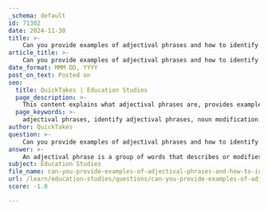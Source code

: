 ```yaml
---
_schema: default
id: 71302
date: 2024-11-30
title: >-
    Can you provide examples of adjectival phrases and how to identify them?
article_title: >-
    Can you provide examples of adjectival phrases and how to identify them?
date_format: MMM DD, YYYY
post_on_text: Posted on
seo:
  title: QuickTakes | Education Studies
  page_description: >-
    This content explains what adjectival phrases are, provides examples, and offers guidance on how to identify them in sentences.
  page_keywords: >-
    adjectival phrases, identify adjectival phrases, noun modification, sentence structure, descriptive phrases, grammar
author: QuickTakes
question: >-
    Can you provide examples of adjectival phrases and how to identify them?
answer: >-
    An adjectival phrase is a group of words that describes or modifies a noun or pronoun in a sentence. Unlike an adjective phrase, which is typically headed by a single adjective, an adjectival phrase can consist of multiple words that provide additional detail about the noun or pronoun.\n\n### Examples of Adjectival Phrases:\n1. **The book in the corner** - Here, "in the corner" is the adjectival phrase that describes "the book."\n2. **The dog with a wagging tail** - In this case, "with a wagging tail" modifies "the dog."\n3. **The girl wearing a red dress** - The phrase "wearing a red dress" describes "the girl."\n4. **The car that is parked outside** - "That is parked outside" serves as an adjectival phrase modifying "the car."\n5. **The flowers in the garden** - "In the garden" describes the location of "the flowers."\n\n### How to Identify Adjectival Phrases:\nTo identify an adjectival phrase in a sentence, follow these steps:\n- **Look for Nouns or Pronouns**: Start by identifying the nouns or pronouns in the sentence.\n- **Find Descriptive Groups**: Look for groups of words that modify or describe these nouns or pronouns. These groups typically do not contain a subject and verb, distinguishing them from adjectival clauses.\n- **Positioning**: Adjectival phrases can appear before or after the noun they modify. For example, in "The tall man with glasses," "with glasses" is an adjectival phrase that follows the noun "man."\n\nBy recognizing these patterns, you can effectively identify adjectival phrases and understand their role in enhancing the meaning of sentences.
subject: Education Studies
file_name: can-you-provide-examples-of-adjectival-phrases-and-how-to-identify-them.md
url: /learn/education-studies/questions/can-you-provide-examples-of-adjectival-phrases-and-how-to-identify-them
score: -1.0

---
```


&nbsp;